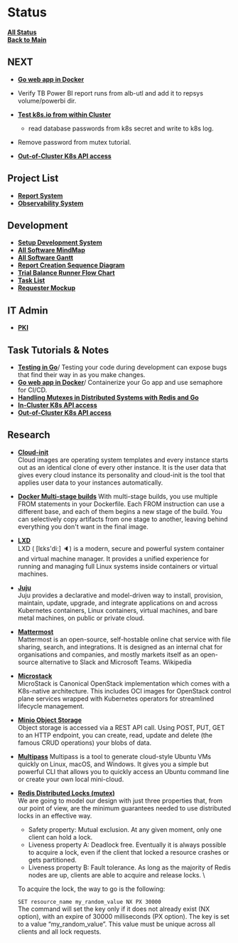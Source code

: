 # Status

**[All Status](../weekly/status_list.md)**\
**[Back to Main](../../../README.md)**

## NEXT

- **[Go web app in Docker](https://semaphoreci.com/community/tutorials/how-to-deploy-a-go-web-application-with-docker)**

- Verify TB Power BI report runs from alb-utl and add it to repsys volume/powerbi dir.
- **[Test k8s.io from within Cluster](https://github.com/kubernetes/client-go/blob/master/examples/in-cluster-client-configuration/main.go)**
  - read database passwords from k8s secret and write to k8s log.
- Remove password from mutex tutorial.

- **[Out-of-Cluster K8s API access](https://github.com/kubernetes/client-go/blob/master/examples/out-of-cluster-client-configuration/README.md)**

## Project List

- **[Report System](../../../projects/report_system/report_system.md)**
- **[Observability System](../../../projects/observability_system/observability_system.md)**

## Development

- **[Setup Development System](../../report_system/setup_dev_system/setup_dev_system.md)**
- **[All Software MindMap](../../report_system/all_sw_mindmap.md)**
- **[All Software Gantt](../../report_system/all_sw_gantt.md)**
- **[Report Creation Sequence Diagram](../../report_system/report_creation_sequece_diagram.md)**
- **[Trial Balance Runner Flow Chart](../../report_system/trial_balance_runner_flow_chart.md)**
- **[Task List](../../report_system/task_list.md)**
- **[Requester Mockup](../../report_system/requester_mockup/requester_mockup.md)**

## IT Admin

- **[PKI](../../../it_admin/pki/pki_menu.md)**

## Task Tutorials & Notes

- **[Testing in Go](https://go.dev/doc/tutorial/add-a-test)**/
Testing your code during development can expose bugs that find their way in as you make changes.
- **[Go web app in Docker](../../../volumes/go/tutorials/docker/go_web_docker/go_web_docker.md)**/
Containerize your Go app and use semaphore for CI/CD.
- **[Handling Mutexes in Distributed Systems with Redis and Go](../../../volumes/go/tutorials/redis_sentinel/mutex/tutorial_redis_mutex_go.md)**
- **[In-Cluster K8s API access](../../../volumes/go/tutorials/k8s/in_cluster_client_configuration/in-cluster-client-configuration.md)**
- **[Out-of-Cluster K8s API access](../../../volumes/go/tutorials/k8s/out-of-cluster-client-configuration/out-of-cluster-client-configuration.md)**

## Research

- **[Cloud-init](../../../research/m_z/multipass/cloud-init.md)**\
Cloud images are operating system templates and every instance starts out as an identical clone of every other instance. It is the user data that gives every cloud instance its personality and cloud-init is the tool that applies user data to your instances automatically.

- **[Docker Multi-stage builds](../../../research/a_l/docker/multi_stage_builds.md)**
With multi-stage builds, you use multiple FROM statements in your Dockerfile. Each FROM instruction can use a different base, and each of them begins a new stage of the build. You can selectively copy artifacts from one stage to another, leaving behind everything you don't want in the final image.

- **[LXD](../../../research/a_l/lxd/lxd.md)**\
LXD ( [lɛks'di:] 🔈) is a modern, secure and powerful system container and virtual machine manager. It provides a unified experience for running and managing full Linux systems inside containers or virtual machines.

- **[Juju](../../../research/a_l/juju/tutorial.md)**\
  Juju provides a declarative and model-driven way to install, provision, maintain, update, upgrade, and integrate applications on and across Kubernetes containers, Linux containers, virtual machines, and bare metal machines, on public or private cloud.

- **[Mattermost](../../../research/m_z/mattermost/mattermost.md)** \
  Mattermost is an open-source, self-hostable online chat service with file sharing, search, and integrations. It is designed as an internal chat for organisations and companies, and mostly markets itself as an open-source alternative to Slack and Microsoft Teams. Wikipedia

- **[Microstack](../../../research/m_z/microstack/NEXT_microstack.md)**\
MicroStack is Canonical OpenStack implementation which comes with a K8s-native architecture. This includes OCI images for OpenStack control plane services wrapped with Kubernetes operators for streamlined lifecycle management.

- **[Minio Object Storage](../../../research/m_z/minio/minio.md)**\
  Object storage is accessed via a REST API call. Using POST, PUT, GET to an HTTP endpoint, you can create, read, update and delete (the famous CRUD operations) your blobs of data.

- **[Multipass](../../../research/m_z/multipass/multipass.md)**
Multipass is a tool to generate cloud-style Ubuntu VMs quickly on Linux, macOS, and Windows. It gives you a simple but powerful CLI that allows you to quickly access an Ubuntu command line or create your own local mini-cloud.

- **[Redis Distributed Locks (mutex)](../../../research/m_z/redis/mutex/distributed_locks.md)**\
  We are going to model our design with just three properties that, from our point of view, are the minimum guarantees needed to use distributed locks in an effective way.

  - Safety property: Mutual exclusion. At any given moment, only one client can hold a lock.
  - Liveness property A: Deadlock free. Eventually it is always possible to acquire a lock, even if the client that locked a resource crashes or gets partitioned.
  - Liveness property B: Fault tolerance. As long as the majority of Redis nodes are up, clients are able to acquire and release locks. \

  To acquire the lock, the way to go is the following:

  `SET resource_name my_random_value NX PX 30000` \
  The command will set the key only if it does not already exist (NX option), with an expire of 30000 milliseconds (PX option). The key is set to a value “my_random_value”. This value must be unique across all clients and all lock requests.
